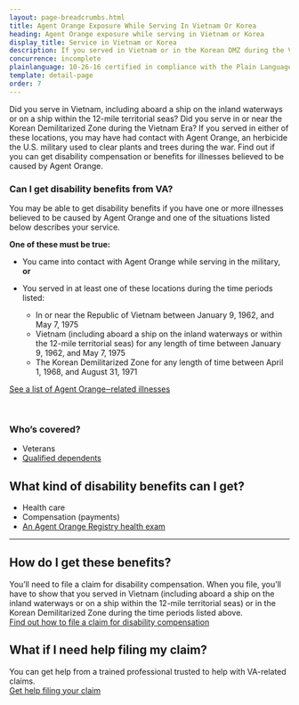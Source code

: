 ```yaml
---
layout: page-breadcrumbs.html
title: Agent Orange Exposure While Serving In Vietnam Or Korea
heading: Agent Orange exposure while serving in Vietnam or Korea
display_title: Service in Vietnam or Korea
description: If you served in Vietnam or in the Korean DMZ during the Vietnam Era, you may have had contact with Agent Orange. Find out if you're eligible for VA disability pay and other benefits for illnesses related to contact with this herbicide.
concurrence: incomplete
plainlanguage: 10-26-16 certified in compliance with the Plain Language Act
template: detail-page
order: 7
---
```


<div class="va-introtext">

Did you serve in Vietnam, including aboard a ship on the inland waterways or on a ship within the 12-mile territorial seas? Did you serve in or near the Korean Demilitarized Zone during the Vietnam Era? If you served in either of these locations, you may have had contact with Agent Orange, an herbicide the U.S. military used to clear plants and trees during the war. Find out if you can get disability compensation or benefits for illnesses believed to be caused by Agent Orange.

</div>

<div class="feature" markdown="1">

### Can I get disability benefits from VA?

You may be able to get disability benefits if you have one or more illnesses believed to be caused by Agent Orange and one of the situations listed below describes your service. 

**One of these must be true:**

- You came into contact with Agent Orange while serving in the military, **or**

- You served in at least one of these locations during the time periods listed:
  - In or near the Republic of Vietnam between January 9, 1962, and May 7, 1975
  - Vietnam (including aboard a ship on the inland waterways or within the 12-mile territorial seas) for any length of time between January 9, 1962, and May 7, 1975
  - The Korean Demilitarized Zone for any length of time between April 1, 1968, and August 31, 1971

[See a list of Agent Orange‒related illnesses](/disability/eligibility/hazardous-materials-exposure/agent-orange/related-diseases/)

<br>

### Who’s covered?

- Veterans
- [Qualified dependents](/disability/eligibility/special-claims/birth-defects/)

</div>

## What kind of disability benefits can I get?

- Health care
- Compensation (payments)
- [An Agent Orange Registry health exam](/disability/eligibility/hazardous-materials-exposure/agent-orange/registry-health-exam/)

-----

## How do I get these benefits?

You’ll need to file a claim for disability compensation. When you file, you’ll have to show that you served in Vietnam (including aboard a ship on the inland waterways or on a ship within the 12-mile territorial seas) or in the Korean Demilitarized Zone during the time periods listed above. <br>
[Find out how to file a claim for disability compensation](/disability/how-to-file-claim/)


## What if I need help filing my claim?

You can get help from a trained professional trusted to help with VA-related claims. <br>
[Get help filing your claim](/disability/get-help-filing-claim/)

